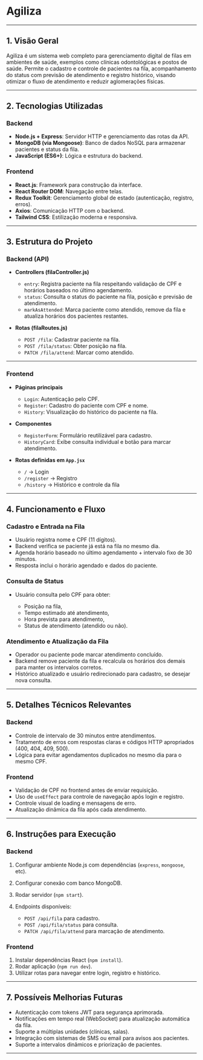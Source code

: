 

# Agiliza 

---

## 1. Visão Geral

Agiliza é um sistema web completo para gerenciamento digital de filas em ambientes de saúde, exemplos como clínicas odontológicas e postos de saúde.
Permite o cadastro e controle de pacientes na fila, acompanhamento do status com previsão de atendimento e registro histórico, visando otimizar o fluxo de atendimento e reduzir aglomerações físicas.

---

## 2. Tecnologias Utilizadas

### Backend

* **Node.js + Express**: Servidor HTTP e gerenciamento das rotas da API.
* **MongoDB (via Mongoose)**: Banco de dados NoSQL para armazenar pacientes e status da fila.
* **JavaScript (ES6+)**: Lógica e estrutura do backend.


### Frontend

* **React.js**: Framework para construção da interface.
* **React Router DOM**: Navegação entre telas.
* **Redux Toolkit**: Gerenciamento global de estado (autenticação, registro, erros).
* **Axios**: Comunicação HTTP com o backend.
* **Tailwind CSS**: Estilização moderna e responsiva.

---

## 3. Estrutura do Projeto

### Backend (API)

* **Controllers (filaController.js)**

  * `entry`: Registra paciente na fila respeitando validação de CPF e horários baseados no último agendamento.
  * `status`: Consulta o status do paciente na fila, posição e previsão de atendimento.
  * `markAsAttended`: Marca paciente como atendido, remove da fila e atualiza horários dos pacientes restantes.

* **Rotas (filaRoutes.js)**

  * `POST /fila`: Cadastrar paciente na fila.
  * `POST /fila/status`: Obter posição na fila.
  * `PATCH /fila/attend`: Marcar como atendido.

---

### Frontend

* **Páginas principais**

  * `Login`: Autenticação pelo CPF.
  * `Register`: Cadastro do paciente com CPF e nome.
  * `History`: Visualização do histórico do paciente na fila.

* **Componentes**

  * `RegisterForm`: Formulário reutilizável para cadastro.
  * `HistoryCard`: Exibe consulta individual e botão para marcar atendimento.

* **Rotas definidas em `App.jsx`**

  * `/` → Login
  * `/register` → Registro
  * `/history` → Histórico e controle da fila

---

## 4. Funcionamento e Fluxo

### Cadastro e Entrada na Fila

* Usuário registra nome e CPF (11 dígitos).
* Backend verifica se paciente já está na fila no mesmo dia.
* Agenda horário baseado no último agendamento + intervalo fixo de 30 minutos.
* Resposta inclui o horário agendado e dados do paciente.

### Consulta de Status

* Usuário consulta pelo CPF para obter:

  * Posição na fila,
  * Tempo estimado até atendimento,
  * Hora prevista para atendimento,
  * Status de atendimento (atendido ou não).

### Atendimento e Atualização da Fila

* Operador ou paciente pode marcar atendimento concluído.
* Backend remove paciente da fila e recalcula os horários dos demais para manter os intervalos corretos.
* Histórico atualizado e usuário redirecionado para cadastro, se desejar nova consulta.

---

## 5. Detalhes Técnicos Relevantes

### Backend

* Controle de intervalo de 30 minutos entre atendimentos.
* Tratamento de erros com respostas claras e códigos HTTP apropriados (400, 404, 409, 500).
* Lógica para evitar agendamentos duplicados no mesmo dia para o mesmo CPF.

### Frontend

* Validação de CPF no frontend antes de enviar requisição.
* Uso de `useEffect` para controle de navegação após login e registro.
* Controle visual de loading e mensagens de erro.
* Atualização dinâmica da fila após cada atendimento.

---

## 6. Instruções para Execução

### Backend

1. Configurar ambiente Node.js com dependências (`express`, `mongoose`, etc).
2. Configurar conexão com banco MongoDB.
3. Rodar servidor (`npm start`).
4. Endpoints disponíveis:

   * `POST /api/fila` para cadastro.
   * `POST /api/fila/status` para consulta.
   * `PATCH /api/fila/attend` para marcação de atendimento.

### Frontend

1. Instalar dependências React (`npm install`).
2. Rodar aplicação (`npm run dev`).
4. Utilizar rotas para navegar entre login, registro e histórico.

---

## 7. Possíveis Melhorias Futuras

* Autenticação com tokens JWT para segurança aprimorada.
* Notificações em tempo real (WebSocket) para atualização automática da fila.
* Suporte a múltiplas unidades (clínicas, salas).
* Integração com sistemas de SMS ou email para avisos aos pacientes.
* Suporte a intervalos dinâmicos e priorização de pacientes.

---
